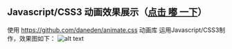 ## Javascript/CSS3 动画效果展示（[点击 嘟 一下](https://uaustin.github.io/diandudu/diandudu.html)）
使用 https://github.com/daneden/animate.css 动画库
运用Javascript/CSS3制作，效果图如下：
![alt text](https://github.com/UAustin/diandudu/blob/gh-pages/ex.gif)

